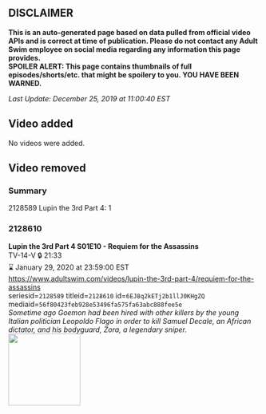 ## DISCLAIMER
**This is an auto-generated page based on data pulled from official video APIs and is correct at time of publication. Please do not contact any Adult Swim employee on social media regarding any information this page provides.**  
**SPOILER ALERT: This page contains thumbnails of full episodes/shorts/etc. that might be spoilery to you. YOU HAVE BEEN WARNED.**  

_Last Update: December 25, 2019 at 11:00:40 EST_
## Video added
No videos were added.  
## Video removed
### Summary
2128589 Lupin the 3rd Part 4: 1  
### 2128610
**Lupin the 3rd Part 4 S01E10 - Requiem for the Assassins**  
TV-14-V 🔒 21:33  
⌛ January 29, 2020 at 23:59:00 EST  
https://www.adultswim.com/videos/lupin-the-3rd-part-4/requiem-for-the-assassins  
seriesid=`2128589` titleid=`2128610` id=`6EJ8q2kETj2b1llJ0KHgZQ` mediaid=`56f80423feb928e53496fa575fa63abc888fee5e`  
_Sometime ago Goemon had been hired with other killers by the young Italian politician Leopoldo Flago in order to kill Samuel Decale, an African dictator, and his bodyguard, Zora, a legendary sniper._  
<a href="https://i.cdn.turner.com/adultswim/big/image-upload/thumbnails/thumb-2_image-151087409977915.jpg"><img src="https://i.cdn.turner.com/adultswim/big/image-upload/thumbnails/thumb-2_image-151087409977915.jpg" height="144px" /></a>
